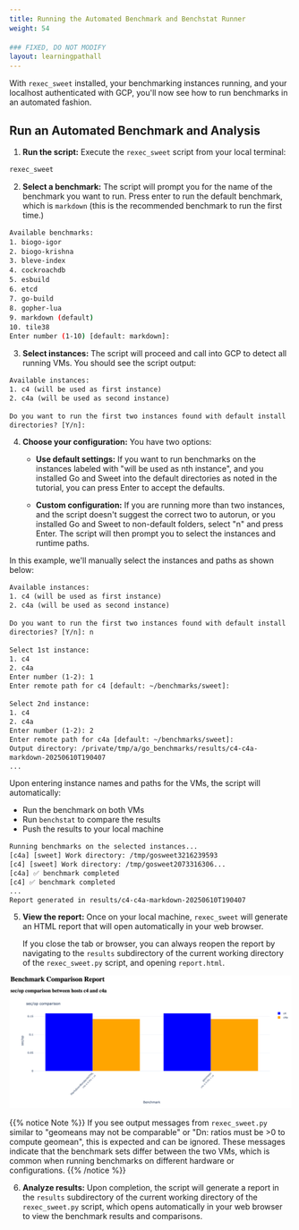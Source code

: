 ```yaml
---
title: Running the Automated Benchmark and Benchstat Runner
weight: 54

### FIXED, DO NOT MODIFY
layout: learningpathall
---
```


With `rexec_sweet` installed, your benchmarking instances running, and your localhost authenticated with GCP, you'll now see how to run benchmarks in an automated fashion.

## Run an Automated Benchmark and Analysis

1. **Run the script:** Execute the `rexec_sweet` script from your local terminal:

```bash
rexec_sweet
```

2. **Select a benchmark:** The script will prompt you for the name of the benchmark you want to run. Press enter to run the default benchmark, which is `markdown` (this is the recommended benchmark to run the first time.)

```bash
Available benchmarks:
1. biogo-igor
2. biogo-krishna
3. bleve-index
4. cockroachdb
5. esbuild
6. etcd
7. go-build
8. gopher-lua
9. markdown (default)
10. tile38
Enter number (1-10) [default: markdown]:
```

3. **Select instances:** The script will proceed and call into GCP to detect all running VMs. You should see the script output:

```output
Available instances:
1. c4 (will be used as first instance)
2. c4a (will be used as second instance)

Do you want to run the first two instances found with default install directories? [Y/n]:
```

4. **Choose your configuration:** You have two options:

   - **Use default settings:** If you want to run benchmarks on the instances labeled with "will be used as nth instance", and you installed Go and Sweet into the default directories as noted in the tutorial, you can press Enter to accept the defaults.

   - **Custom configuration:** If you are running more than two instances, and the script doesn't suggest the correct two to autorun, or you installed Go and Sweet to non-default folders, select "n" and press Enter. The script will then prompt you to select the instances and runtime paths.

In this example, we'll manually select the instances and paths as shown below:

```output
Available instances:
1. c4 (will be used as first instance)
2. c4a (will be used as second instance)

Do you want to run the first two instances found with default install directories? [Y/n]: n

Select 1st instance:
1. c4
2. c4a
Enter number (1-2): 1
Enter remote path for c4 [default: ~/benchmarks/sweet]:

Select 2nd instance:
1. c4
2. c4a
Enter number (1-2): 2
Enter remote path for c4a [default: ~/benchmarks/sweet]:
Output directory: /private/tmp/a/go_benchmarks/results/c4-c4a-markdown-20250610T190407
...
```

Upon entering instance names and paths for the VMs, the script will automatically:
   - Run the benchmark on both VMs
   - Run `benchstat` to compare the results
   - Push the results to your local machine

```output
Running benchmarks on the selected instances...
[c4a] [sweet] Work directory: /tmp/gosweet3216239593
[c4] [sweet] Work directory: /tmp/gosweet2073316306...
[c4a] ✅ benchmark completed
[c4] ✅ benchmark completed
...
Report generated in results/c4-c4a-markdown-20250610T190407
```

5. **View the report:** Once on your local machine, `rexec_sweet` will generate an HTML report that will open automatically in your web browser.

   If you close the tab or browser, you can always reopen the report by navigating to the `results` subdirectory of the current working directory of the `rexec_sweet.py` script, and opening `report.html`.

![](images/run_auto/2.png)


{{% notice Note %}}
If you see output messages from `rexec_sweet.py` similar to "geomeans may not be comparable" or "Dn: ratios must be >0 to compute geomean", this is expected and can be ignored. These messages indicate that the benchmark sets differ between the two VMs, which is common when running benchmarks on different hardware or configurations.
{{% /notice %}}

6. **Analyze results:** Upon completion, the script will generate a report in the `results` subdirectory of the current working directory of the `rexec_sweet.py` script, which opens automatically in your web browser to view the benchmark results and comparisons.
